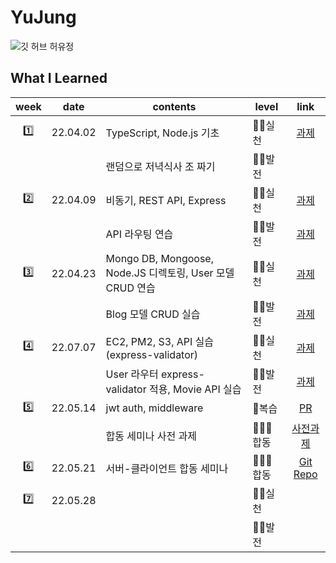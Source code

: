 # YuJung
![깃 허브 허유정](https://user-images.githubusercontent.com/20807197/160446348-eab1be58-091a-40bb-b91b-4344fbacc058.png)

## What I Learned

<div align="center">
  
  |week|date|contents|level|link|
  |:-:|----|-------|--------------------|:----:|
  |1️⃣|22.04.02|TypeScript, Node.js 기초|🏃‍♀️실천|[과제](https://github.com/30th-THE-SOPT-Server-Part/YuJung/pull/1)|
  |||랜덤으로 저녁식사 조 짜기|🏋️‍♀️발전||
  |2️⃣|22.04.09|비동기, REST API, Express|🏃‍♀️실천|[과제](https://github.com/30th-THE-SOPT-Server-Part/YuJung/pull/2)|
  |||API 라우팅 연습|🏋️‍♀️발전|[과제](https://github.com/30th-THE-SOPT-Server-Part/YuJung/pull/5)|
  |3️⃣|22.04.23|Mongo DB, Mongoose, Node.JS 디렉토링, User 모델 CRUD 연습|🏃‍♀️실천|[과제](https://github.com/30th-THE-SOPT-Server-Part/YuJung/pull/3)|
  |||Blog 모델 CRUD 실습|🏋️‍♀️발전|[과제](https://github.com/30th-THE-SOPT-Server-Part/YuJung/pull/7)|
  |4️⃣|22.07.07|EC2, PM2, S3, API 실습 (express-validator)|🏃‍♀️실천|[과제](https://github.com/30th-THE-SOPT-Server-Part/YuJung/pull/8)|
  |||User 라우터 express-validator 적용, Movie API 실습|🏋️‍♀️발전|[과제](https://github.com/30th-THE-SOPT-Server-Part/YuJung/pull/9)|
  |5️⃣|22.05.14|jwt auth, middleware|📖복습|[PR](https://github.com/30th-THE-SOPT-Server-Part/YuJung/pull/10)|
  |||합동 세미나 사전 과제|🧑‍🤝‍🧑합동|[사전과제](https://www.notion.so/q-bit/2-34952fa03aeb4421842ef0a07e331481)|
  |6️⃣|22.05.21|서버-클라이언트 합동 세미나|🧑‍🤝‍🧑합동|[Git Repo](https://github.com/Today-s-ramen/SERVER)|
  |7️⃣|22.05.28||🏃‍♀️실천||
  ||||🏋️‍♀️발전||
  
</div>
